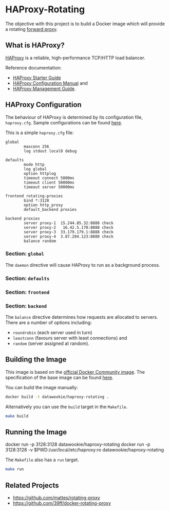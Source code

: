 # HAProxy-Rotating

The objective with this project is to build a Docker image which will provide a rotating [forward proxy](https://en.wikipedia.org/wiki/Proxy_server).

## What is HAProxy?

[HAProxy](http://www.haproxy.org/) is a reliable, high-performance TCP/HTTP load balancer.

Reference documentation:

- [HAProxy Starter Guide](https://cbonte.github.io/haproxy-dconv/2.0/intro.html)
- [HAProxy Configuration Manual](https://cbonte.github.io/haproxy-dconv/2.0/configuration.html) and
- [HAProxy Management Guide](https://cbonte.github.io/haproxy-dconv/2.0/management.html).

## HAProxy Configuration

The behaviour of HAProxy is determined by its configuration file, `haproxy.cfg`. Sample configurations can be found [here](http://git.haproxy.org/?p=haproxy-2.0.git;a=tree;f=examples).

This is a simple `haproxy.cfg` file:

```
global
        maxconn 256
        log stdout local0 debug
 
defaults
        mode http
        log global
        option httplog
        timeout connect 5000ms
        timeout client 50000ms
        timeout server 50000ms
 
frontend rotating-proxies
        bind *:3128
        option http_proxy
        default_backend proxies
 
backend proxies
        server proxy-1  15.244.85.32:8888 check
        server proxy-2   16.42.5.170:8888 check
        server proxy-3  33.179.179.1:8888 check
        server proxy-4  3.87.204.123:8888 check
        balance random
```

### Section: `global`

The `daemon` directive will cause HAProxy to run as a background process.

### Section: `defaults`

### Section: `frontend`

### Section: `backend`

The `balance` directive determines how requests are allocated to servers. There are a number of options including:

- `roundrobin` (each server used in turn)
- `leastconn` (favours server with least connections) and
- `random` (server assigned at random).

## Building the Image

This image is based on the [official Docker Community image](https://hub.docker.com/_/haproxy). The specification of the base image can be found [here](https://hub.docker.com/_/haproxy).

You can build the image manually:

```bash
docker build -t datawookie/haproxy-rotating .
```

Alternatively you can use the `build` target in the `Makefile`.

```bash
make build
```

## Running the Image

docker run -p 3128:3128 datawookie/haproxy-rotating
docker run -p 3128:3128 -v $PWD:/usr/local/etc/haproxy:ro datawookie/haproxy-rotating

The `Makefile` also has a `run` target.

```bash
make run
```

## Related Projects

- https://github.com/mattes/rotating-proxy
- https://github.com/39ff/docker-rotating-proxy